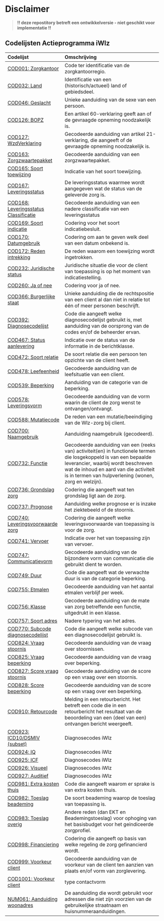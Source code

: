 # Disclaimer
> **!! deze repostitory betreft een ontwikkelversie - niet geschikt voor implementatie !!**

## Codelijsten Actieprogramma iWlz
|Codelijst |Omschrijving|
|:---------|:-----------|
|[COD001: Zorgkantoor](/codelijsten/COD001)|Code ter identificatie van de zorgkantoorregio.|
|[COD032: Land](/codelijsten/COD032)|Identificatie van een (historisch/actueel) land of gebiedsdeel.|
|[COD046: Geslacht](/codelijsten/COD046)|Unieke aanduiding van de sexe van een persoon.|
|[COD126: BOPZ](/codelijsten/COD126)|Een artikel 60-verklaring geeft aan of de gevraagde opneming noodzakelijk is.|
|[COD127: WzdVerklaring](/codelijsten/COD127)|Gecodeerde aanduiding van artikel 21-verklaring, die aangeeft of de gevraagde opneming noodzakelijk is.|
|[COD163: Zorgzwaartepakket](/codelijsten/COD163)|Gecodeerde aanduiding van een zorgzwaartepakket.|
|[COD165: Soort toewijzing](/codelijsten/COD165)|Indicatie van het soort toewijzing.|
|[COD167: Leveringsstatus](/codelijsten/COD167)|De leveringsstatus waarmee wordt aangegeven wat de status van de geleverde zorg is.|
|[COD168: Leveringsstatus Classificatie](/codelijsten/COD168)|Gecodeerde aanduiding van een nadere classificatie van een leveringsstatus|
|[COD169: Soort indicatie](/codelijsten/COD169)|Codering voor het soort indicatiebesluit.|
|[COD170: Datumgebruik](/codelijsten/COD170)|Codering om aan te geven welk deel van een datum onbekend is.|
|[COD172: Reden intrekking](/codelijsten/COD172)|De reden waarom een toewijzing wordt ingetrokken.|
|[COD232: Juridische status](/codelijsten/COD232)|Juridische situatie die voor de client van toepassing is op het moment van indicatiestelling.|
|[COD260: Ja of nee](/codelijsten/COD260)|Codering voor ja of nee.|
|[COD366: Burgerlijke staat](/codelijsten/COD366)|Unieke aanduiding die de rechtspositie van een client al dan niet in relatie tot één of meer personen beschrijft.|
|[COD392: Diagnosecodelijst](/codelijsten/COD392)|Code die aangeeft welke diagnosecodelijst gebruikt is, met aanduiding van de oorsprong van de codes en/of de beheerder ervan.|
|[COD467: Status aanlevering](/codelijsten/COD467)|Indicatie over de status van de informatie in de berichtklasse.|
|[COD472: Soort relatie](/codelijsten/COD472)|De soort relatie die een persoon ten opzichte van de client heeft.|
|[COD478: Leefeenheid](/codelijsten/COD478)|Gecodeerde aanduiding van de leefsituatie van een client.|
|[COD539: Beperking](/codelijsten/COD539)|Aanduiding van de categorie van de beperking.|
|[COD578: Leveringsvorm](/codelijsten/COD578)|Gecodeerde aanduiding van de vorm waarin de client de zorg wenst te ontvangen/ontvangt.|
|[COD588: Mutatiecode](/codelijsten/COD588)|De reden van een mutatie/beeindiging van de Wlz-zorg bij client.|
|[COD700: Naamgebruik](/codelijsten/COD700)|Aanduiding naamgebruik (gecodeerd).|
|[COD732: Functie](/codelijsten/COD732)|Gecodeerde aanduiding van een (reeks van) activiteit(en) in functionele termen die losgekoppeld is van een bepaalde leverancier, waarbij wordt beschreven wat de inhoud en aard van die activiteit is in termen van hulpverlening (wonen, zorg en welzijn).|
|[COD736: Grondslag zorg](/codelijsten/COD736)|Codering die aangeeft wat ten grondslag ligt aan de zorg.|
|[COD737: Prognose](/codelijsten/COD737)|Aanduiding welke prognose er is inzake het ziektebeeld of de stoornis.|
|[COD740: Leveringsvoorwaarde zorg](/codelijsten/COD740)|Codering die aangeeft welke leveringsvoorwaarde van toepassing is voor de zorg.|
|[COD741: Vervoer](/codelijsten/COD741)|Indicatie over het van toepassing zijn van vervoer.|
|[COD747: Communicatievorm](/codelijsten/COD747)|Gecodeerde aanduiding van de bijzondere vorm van communicatie die gebruikt dient te worden.|
|[COD749: Duur](/codelijsten/COD749)|Code die aangeeft wat de verwachte duur is van de categorie beperking.|
|[COD755: Etmalen](/codelijsten/COD755)|Gecodeerde aanduiding van het aantal etmalen verblijf per week.|
|[COD756: Klasse](/codelijsten/COD756)|Gecodeerde aanduiding van de mate van zorg betreffende een functie, uitgedrukt in een klasse.|
|[COD757: Soort adres](/codelijsten/COD757)|Nadere typering van het adres.|
|[COD770: Subcode diagnosecodelijst](/codelijsten/COD770)|Code die aangeeft welke subcode van een diagnosecodelijst gebruikt is.|
|[COD824: Vraag stoornis](/codelijsten/COD824)|Gecodeerde aanduiding van de vraag over stoornissen.|
|[COD825: Vraag beperking](/codelijsten/COD825)|Gecodeerde aanduiding van de vraag over beperking.|
|[COD827: Score vraag stoornis](/codelijsten/COD827)|Gecodeerde aanduiding van de score op een vraag over een stoornis.|
|[COD828: Score beperking](/codelijsten/COD828)|Gecodeerde aanduiding van de score op een vraag over een beperking.|
|[COD910: Retourcode](/codelijsten/COD910)|Melding in een retourbericht. Het betreft een code die in een retourbericht het resultaat van de beoordeling van een (deel van een) ontvangen bericht weergeeft.|
|[COD923: ICD10/DSMIV (subset)](/codelijsten/COD923)|Diagnosecodes iWlz|
|[COD924: IQ](/codelijsten/COD924)|Diagnosecodes iWlz|
|[COD925: ICF](/codelijsten/COD925)|Diagnosecodes iWlz|
|[COD926: Visueel](/codelijsten/COD926)|Diagnosecodes iWlz|
|[COD927: Auditief](/codelijsten/COD927)|Diagnosecodes iWlz|
|[COD981: Extra kosten thuis](/codelijsten/COD981)|Code die aangeeft waarom er sprake is van extra kosten thuis.|
|[COD982: Toeslag beademing](/codelijsten/COD982)|De soort beademing waarop de toeslag van toepassing is.|
|[COD983: Toeslag overig](/codelijsten/COD983)|Andere reden (dan EKT en Beademingstoeslag) voor ophoging van het basisbudget voor het geindiceerde zorgprofiel.|
|[COD998: Financiering](/codelijsten/COD998)|Codering die aangeeft op basis van welke regeling de zorg gefinancierd wordt.|
|[COD999: Voorkeur client](/codelijsten/COD999)|Gecodeerde aanduiding van de voorkeur van de client ten aanzien van plaats en/of vorm van zorglevering.|
|[COD1001: Voorkeur client](/codelijsten/COD1001)|type contactvorm|
|[NUM061: Aanduiding woonadres](/codelijsten/NUM061)|De aanduiding die wordt gebruikt voor adressen die niet zijn voorzien van de gebruikelijke straatnaam en huisnummeraanduidingen.|